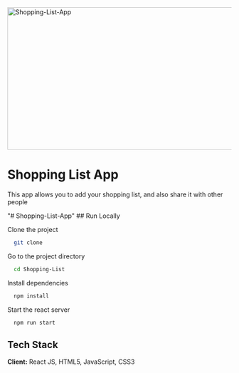 <img src="https://socialify.git.ci/Nokwanda2000/Shopping-List-App/image?language=1&owner=1&name=1&stargazers=1&theme=Light" alt="Shopping-List-App" width="640" height="320" />
<h1>Shopping List App</h1>
<p>This app allows you to add your shopping list, and also share it with other people</p>
"# Shopping-List-App" 
## Run Locally

Clone the project
```bash
  git clone 
```

Go to the project directory
```bash
  cd Shopping-List
```

Install dependencies
```bash
  npm install
```

Start the react server
```bash
  npm run start
```

## Tech Stack
**Client:** React JS, HTML5, JavaScript, CSS3
